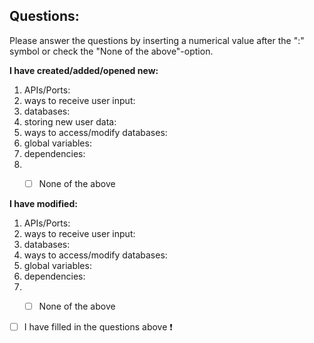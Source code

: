 



<!--Begin questions-->
## Questions:
Please answer the questions by inserting a numerical value after the ":" symbol or check the "None of the above"-option.

**I have created/added/opened new:**
1. APIs/Ports:
2. ways to receive user input:
4. databases:
5. storing new user data:
6. ways to access/modify databases:
7. global variables:
8. dependencies:
9. - [ ] None of the above


**I have modified:**
1. APIs/Ports:
2. ways to receive user input:
4. databases:
5. ways to access/modify databases:
6. global variables:
7. dependencies:
8. - [ ] None of the above



- [ ] I have filled in the questions above :heavy_exclamation_mark:
<!--End of questions-->
